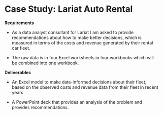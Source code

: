 # Case Study: Lariat Auto Rental
<strong>Requirements</strong>

- As a data analyst consultant for Lariat I am asked to provide recommendations about how to make better decisions, which is measured in terms of the costs and revenue generated by their rental car fleet.

- The raw data is in four Excel worksheets in four workbooks which will be combined into one workbook.

<strong>Deliverables</strong>

- An Excel model to make data-informed decisions about their fleet, based on the observed costs and revenue data from their fleet in recent years.

- A PowerPoint deck that provides an analysis of the problem and provides recommendations.
